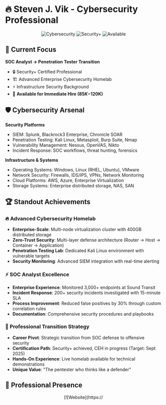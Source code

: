# 🔥 Steven J. Vik - Cybersecurity Professional

<div align="center">

![Cybersecurity](https://img.shields.io/badge/Focus-Cybersecurity-red?style=for-the-badge)
![Security+](https://img.shields.io/badge/Security+-Certified-green?style=for-the-badge)
![Available](https://img.shields.io/badge/Available-For%20Hire-brightgreen?style=for-the-badge)

</div>

## 🎯 Current Focus
**SOC Analyst → Penetration Tester Transition**
- 🔒 Security+ Certified Professional
- 🏗️ Advanced Enterprise Cybersecurity Homelab  
- ⚡ Infrastructure Security Background
- 🚀 **Available for Immediate Hire ($85K-$120K)**

## 🛡️ Cybersecurity Arsenal

**Security Platforms**
- SIEM: Splunk, Blackrock3 Enterprise, Chronicle SOAR
- Penetration Testing: Kali Linux, Metasploit, Burp Suite, Nmap
- Vulnerability Management: Nessus, OpenVAS, Nikto
- Incident Response: SOC workflows, threat hunting, forensics

**Infrastructure & Systems**  
- Operating Systems: Windows, Linux (RHEL, Ubuntu), VMware
- Network Security: Firewalls, IDS/IPS, VPNs, Network Monitoring
- Cloud Platforms: AWS, Azure, Enterprise Virtualization
- Storage Systems: Enterprise distributed storage, NAS, SAN

## 🏆 Standout Achievements

### 🔥 Advanced Cybersecurity Homelab
- **Enterprise-Scale**: Multi-node virtualization cluster with 400GB distributed storage
- **Zero-Trust Security**: Multi-layer defense architecture (Router → Host → Container → Application)
- **Penetration Testing Lab**: Dedicated Kali Linux environment with vulnerable targets
- **Security Monitoring**: Advanced SIEM integration with real-time alerting

### ⚡ SOC Analyst Excellence
- **Enterprise Experience**: Monitored 3,000+ endpoints at Sound Transit
- **Incident Response**: 200+ security incidents investigated with 15-minute SLA
- **Process Improvement**: Reduced false positives by 30% through custom correlation rules
- **Documentation**: Comprehensive security procedures and playbooks

### 🎯 Professional Transition Strategy
- **Career Pivot**: Strategic transition from SOC defense to offensive security
- **Certification Path**: Security+ achieved, CEH in progress (Target: Sept 2025)
- **Hands-On Experience**: Live homelab available for technical demonstrations
- **Unique Value**: "The pentester who thinks like a defender"

## 💼 Professional Presence

<div align="center">

[![Website](https://
